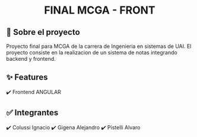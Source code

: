 <h1 align="center">FINAL MCGA - FRONT</h1>

## :dart: Sobre el proyecto

Proyecto final para MCGA de la carrera de Ingenieria en sistemas de UAI.
El proyecto consiste en la realizacion de un sistema de notas integrando backend y frontend.

## :sparkles: Features

:heavy_check_mark: Frontend ANGULAR

## :white_check_mark: Integrantes

:heavy_check_mark: Colussi Ignacio
:heavy_check_mark: Gigena Alejandro
:heavy_check_mark: Pistelli Alvaro
